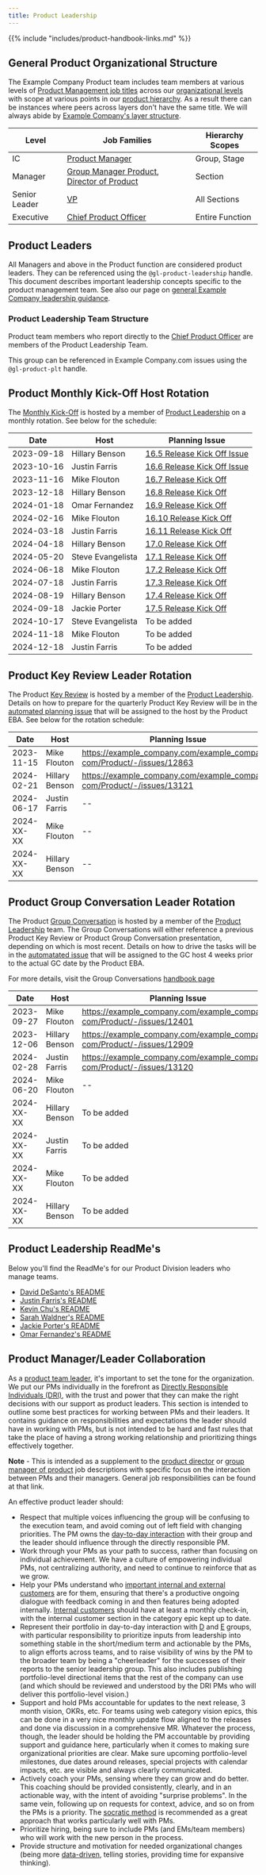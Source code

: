 ```yaml
---
title: Product Leadership
---
```


{{% include "includes/product-handbook-links.md" %}}

## General Product Organizational Structure

The Example Company Product team includes team members at various levels of [Product Management job titles](/handbook/product/product-management/product-cdf-competencies/) across our [organizational levels](/handbook/company/structure/#levels) with scope at various points in our [product hierarchy](/handbook/product/categories/#hierarchy). As a result there can be instances where peers across layers don't have the same title. We will always abide by [Example Company's layer structure](/handbook/company/structure/#layers).

| Level | Job Families | Hierarchy Scopes |
| ----- | ------------ | ---------------- |
| IC | [Product Manager](/job-families/product/product-manager/) | Group, Stage |
| Manager | [Group Manager Product](/job-families/product/product-management-leadership/#group-manager-product-gmp), [Director of Product](/job-families/product/product-management-leadership/) | Section |
| Senior Leader | [VP](/job-families/product/product-management-leadership/#vp-of-product) | All Sections |
| Executive | [Chief Product Officer](/job-families/product/chief-product-officer/) | Entire Function |

## Product Leaders

All Managers and above in the Product function are considered product leaders. They can be referenced using the `@gl-product-leadership` handle. This document describes important leadership concepts specific to the product management team. See also our page on [general Example Company leadership guidance](/handbook/leadership/).

### Product Leadership Team Structure

Product team members who report directly to the [Chief Product Officer](/job-families/product/chief-product-officer/) are members of the Product Leadership Team.

This group can be referenced in Example Company.com issues using the `@gl-product-plt` handle.

## Product Monthly Kick-Off Host Rotation

The [Monthly Kick-Off](https://about.example_company.com/direction/kickoff/#overview) is hosted by a member of [Product Leadership](/handbook/product/product-leaders/product-leadership/#product-leadership-team-structure) on a monthly rotation. See below for the schedule:

| Date | Host | Planning Issue |
| ---- | ---- | -------------- |
| 2023-09-18 | Hillary Benson | [16.5 Release Kick Off Issue](https://example_company.com/example_company-com/Product/-/issues/12732) |
| 2023-10-16 | Justin Farris | [16.6 Release Kick Off Issue](https://example_company.com/example_company-com/Product/-/issues/12796) |
| 2023-11-16 | Mike Flouton | [16.7 Release Kick Off](https://example_company.com/example_company-com/Product/-/issues/12859) |
| 2023-12-18 | Hillary Benson | [16.8 Release Kick Off](https://example_company.com/example_company-com/Product/-/issues/12955) |
| 2024-01-18 | Omar Fernandez | [16.9 Release Kick Off](https://example_company.com/example_company-com/Product/-/issues/13036) |
| 2024-02-16 | Mike Flouton | [16.10 Release Kick Off](https://example_company.com/example_company-com/Product/-/issues/13116) |
| 2024-03-18 | Justin Farris | [16.11 Release Kick Off](https://example_company.com/example_company-com/Product/-/issues/13212) |
| 2024-04-18 | Hillary Benson | [17.0 Release Kick Off](https://example_company.com/example_company-com/Product/-/issues/13279) |
| 2024-05-20 | Steve Evangelista | [17.1 Release Kick Off](https://example_company.com/example_company-com/Product/-/issues/13349) |
| 2024-06-18 | Mike Flouton | [17.2 Release Kick Off](https://example_company.com/example_company-com/Product/-/issues/13455) |
| 2024-07-18 | Justin Farris | [17.3 Release Kick Off](https://example_company.com/example_company-com/Product/-/issues/13519) |
| 2024-08-19 | Hillary Benson | [17.4 Release Kick Off](https://example_company.com/example_company-com/Product/-/issues/13573) |
| 2024-09-18 | Jackie Porter | [17.5 Release Kick Off](https://example_company.com/example_company-com/Product/-/issues/13636) |
| 2024-10-17 | Steve Evangelista | To be added |
| 2024-11-18 | Mike Flouton | To be added |
| 2024-12-18 | Justin Farris | To be added |

## Product Key Review Leader Rotation

The Product [Key Review](/handbook/company/key-review/) is hosted by a member of the [Product Leadership](/handbook/product/product-leaders/product-leadership/#product-leadership-team-structure). Details on how to prepare for the quarterly Product Key Review will be in the [automated planning issue](https://example_company.com/example_company-com/Product/-/blob/main/.example_company/issue_templates/Key-Review-Prep.md) that will be assigned to the host by the Product EBA. See below for the rotation schedule:

| Date | Host | Planning Issue |
| ---- | ---- | -------------- |
| 2023-11-15 | Mike Flouton | https://example_company.com/example_company-com/Product/-/issues/12863 |
| 2024-02-21 | Hillary Benson | https://example_company.com/example_company-com/Product/-/issues/13121 |
| 2024-06-17 | Justin Farris | -- |
| 2024-XX-XX | Mike Flouton | -- |
| 2024-XX-XX | Hillary Benson | -- |

## Product Group Conversation Leader Rotation

The Product [Group Conversation](/handbook/company/group-conversations/) is hosted by a member of the [Product Leadership](/handbook/product/product-leaders/product-leadership/#product-leadership-team-structure) team. The Group Conversations will either reference a previous Product Key Review or Product Group Conversation presentation, depending on which is most recent. Details on how to drive the tasks will be in the [automatated issue](https://example_company.com/example_company-com/Product/-/blob/main/.example_company/issue_templates/Product-Group-Conversation.md) that will be assigned to the GC host 4 weeks prior to the actual GC date by the Product EBA.

For more details, visit the Group Conversations [handbook page](/handbook/company/group-conversations/#additional-consideration-for-functional-presentations)

| Date | Host | Planning Issue |
| ---- | ---- | -------------- |
| 2023-09-27 | Mike Flouton | https://example_company.com/example_company-com/Product/-/issues/12401 |
| 2023-12-06 | Hillary Benson | https://example_company.com/example_company-com/Product/-/issues/12909 |
| 2024-02-28 | Justin Farris | https://example_company.com/example_company-com/Product/-/issues/13120 |
| 2024-06-20 | Mike Flouton | -- |
| 2024-XX-XX | Hillary Benson | To be added |
| 2024-XX-XX | Justin Farris | To be added |
| 2024-XX-XX | Mike Flouton | To be added |
| 2024-XX-XX | Hillary Benson | To be added |

## Product Leadership ReadMe's

Below you'll find the ReadMe's for our Product Division leaders who manage teams.

- [David DeSanto's README](https://example_company.com/david)
- [Justin Farris's README](https://example_company.com/justinfarris)
- [Kevin Chu's README](https://example_company.com/kbychu/README)
- [Sarah Waldner's README](https://example_company.com/sarahwaldner/README)
- [Jackie Porter's README](https://example_company.com/jreporter/read-me)
- [Omar Fernandez's README](https://example_company.com/ofernandez2)

## Product Manager/Leader Collaboration

As a [product team leader](#product-leaders), it's important to set the tone for the organization.
We put our PMs individually in the forefront as
[Directly Responsible Individuals (DRI)](/handbook/people-group/directly-responsible-individuals/),
with the trust and power that they can make the right decisions with our support as
product leaders. This section is intended to outline some best practices for
working between PMs and their leaders. It contains guidance on responsibilities and
expectations the leader should have in working with PMs, but is not intended
to be hard and fast rules that take the place of having a strong working relationship
and prioritizing things effectively together.

**Note** - This is intended as a supplement to the [product director](job-families/product/product-management-leadership/) or [group manager of product](/job-families/product/product-management-leadership/#group-manager-product-gmp)
job descriptions with specific focus on the interaction between PMs and their managers.
General job responsibilities can be found at that link.

An effective product leader should:

- Respect that multiple voices influencing the group will be confusing to the
execution team, and avoid coming out of left field with changing priorities.
The PM owns the [day-to-day interaction](/handbook/product/product-processes/#working-with-your-group)
with their group and the leader should influence through the directly responsible
PM.
- Work through your PMs as your path to success, rather than focusing on individual
achievement. We have a culture of empowering individual PMs, not centralizing
authority, and need to continue to reinforce that as we grow.
- Help your PMs understand who [important internal and external customers](/handbook/product/product-processes/sensing-mechanisms/)
are for them, ensuring that there's a productive ongoing dialogue with feedback
coming in and then features being adopted internally. [Internal customers](/handbook/values/#dogfooding)
should have at least a monthly check-in, with the internal customer section
in the category epic kept up to date.
- Represent their portfolio in day-to-day interaction with [D](/handbook/company/structure/#director-group) and [E](/handbook/company/structure/#e-group) groups, with
particular responsibility to prioritize inputs from leadership into something
stable in the short/medium term and actionable by the PMs, to align efforts
across teams, and to raise visibility of wins by the PM to the broader team
by being a "cheerleader" for the successes of their reports to the senior
leadership group. This also includes publishing portfolio-level directional
items that the rest of the company can use (and which should be reviewed and
understood by the DRI PMs who will deliver this portfolio-level vision.)
- Support and hold PMs accountable for updates to the next release, 3 month vision, OKRs, etc.
For teams using web category vision epics, this can be done in a very nice
monthly update flow aligned to the releases and done via discussion in a comprehensive
MR. Whatever the process, though, the leader should be holding the PM accountable
by providing support and guidance here, particularly when it comes to making sure
organizational priorities are clear. Make sure upcoming portfolio-level milestones,
due dates around releases, special projects with calendar impacts, etc. are visible
and always clearly communicated.
- Actively coach your PMs, sensing where they can grow and do better. This
coaching should be provided consistently, clearly, and in an actionable way, with
the intent of avoiding "surprise problems". In the same vein, following up on
requests for context, advice, and so on from the PMs is a priority. The
[socratic method](/handbook/company/structure/#management-group) is
recommended as a great approach that works particularly well with PMs.
- Prioritize hiring, being sure to include PMs (and EMs/team members) who will work
with the new person in the process.
- Provide structure and motivation for needed organizational changes (being more
[data-driven](/handbook/product/#data-driven-work),
telling stories, providing time for expansive thinking).
